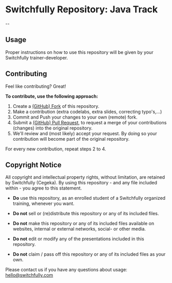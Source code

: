 # Switchfully Repository: Java Track
--
## Usage

Proper instructions on how to use this repository will be given by your Switchfully trainer-developer.

## Contributing

Feel like contributing? Great!

**To contribute, use the following approach:**

1. Create a [(GitHub) Fork](https://help.github.com/articles/fork-a-repo/) of this repository.
2. Make a contribution (extra codelabs, extra slides, correcting typo's,...)
3. Commit and Push your changes to your own (remote) fork.
4. Submit a [(GitHub) Pull Request](https://help.github.com/articles/about-pull-requests/), to request a merge of your contributions (changes) into the original repository.
5. We'll review and (most likely) accept your request. By doing so your contribution will become part of the original repository.

For every new contribution, repeat steps 2 to 4.

## Copyright Notice

All copyright and intellectual property rights, without limitation, are retained by Switchfully (Cegeka). By using this repository - and any file included within - you agree to this statement.

- **Do** use this repository, as an enrolled student of a Switchfully organized training, 
whenever you want.

- **Do not** sell or (re)distribute this repository or any of its included files.
- **Do not** make this repository or any of its included files available on websites, internal or external networks, 
social- or other media.
- **Do not** edit or modify any of the presentations included in this repository.
- **Do not** claim / pass off this repository or any of its included files as your own.

Please contact us if you have any questions about usage: hello@switchfully.com
